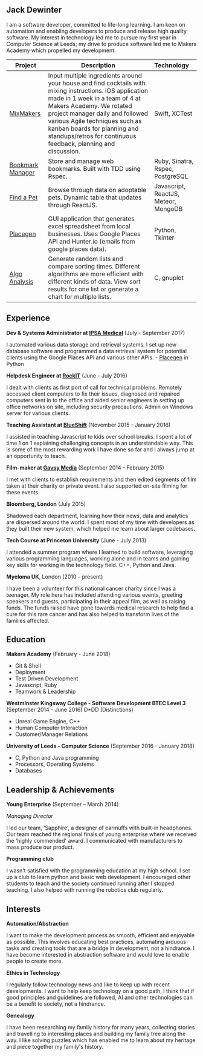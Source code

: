 ## Jack Dewinter

I am a software developer, committed to life-long learning. I am keen on automation and enabling developers to produce and release high quality software. My interest in technology led me to pursue my first year in Computer Science at Leeds; my drive to produce software led me to Makers Academy which propelled my development.

| Project                                                      | Description                                                  | Technology                           |
| ------------------------------------------------------------ | ------------------------------------------------------------ | :----------------------------------- |
| [MixMakers](https://github.com/MaryDomashneva/MixMakers)     | Input multiple ingredients around your house and find cocktails with mixing instructions. iOS application made in 1 week in a team of 4 at Makers Academy. We rotated project manager daily and followed various Agile techniques such as kanban boards for planning and standups/retros for continuous feedback, planning and discussion. | Swift, XCTest                        |
| [Bookmark Manager](https://github.com/dewinterjack/bookmark_week4) | Store and manage web bookmarks. Built with TDD using Rspec.  | Ruby, Sinatra, Rspec, PostgreSQL     |
| [Find a Pet](https://github.com/dewinterjack/find_a_pet)     | Browse through data on adoptable pets. Dynamic table that updates through ReactJS. | Javascript, ReactJS, Meteor, MongoDB |
| [Placegen](https://github.com/dewinterjack/placegen)         | GUI application that generates excel spreadsheet from local businesses. Uses Google Places API and Hunter.io (emails from google places data). | Python, Tkinter                      |
| [Algo Analysis](https://github.com/dewinterjack/algo_analysis) | Generate random lists and compare sorting times. Different algorithms are more efficient with different kinds of data. View sort results for one list or generate a chart for multiple lists. | C, gnuplot                           |

## Experience

**Dev & Systems Administrator at [IPSA Medical](https://ipsamedical.co.uk/)** (July - September 2017)

I automated various data storage and retrieval systems. I set up new database software and programmed a data retrieval system for potential clients using the Google Places API and various other APIs. - [Placegen](https://github.com/dewinterjack/placegen) in Python

**Helpdesk Engineer at [RockIT](https://www.rockit.co.uk/)** (June - July 2016)

I dealt with clients as first port of call for technical problems. Remotely accessed client computers to fix their issues, diagnosed and repaired computers sent in to the office and aided senior engineers in setting up office networks on site, including security precautions. Admin on Windows server for various clients.

**Teaching Assistant at [BlueShift](https://blueshiftcoding.com/)** (November 2015 - January 2016)

I assisted in teaching Javascript to kids over school breaks. I spent a lot of time 1 on 1 explaining challenging concepts in an understandable way. This is some of the most rewarding work I have done so far and I always jump at an opportunity to teach.

**Film-maker at [Gavsy Media](http://gavsymedia.co.uk/)** (September 2014 - February 2015)

I met with clients to establish requirements and then edited segments of film taken at their charity or private event. I also supported on-site filming for these events.  

 **Bloomberg, London** (July 2015)  

 Shadowed each department, learning how their news, data and analytics are dispersed around the world.  I spent most of my time with developers as they built their new system, which helped me learn about larger codebases.

 **Tech Course at Princeton University** (June - July 2013)

 I attended a summer program where I learned to build software, leveraging various programming languages, working alone and in teams and gaining key skills for working in the technology field. C++, Python and Java.

 **Myeloma UK**, London (2010 – present)

 I have been a volunteer for this national cancer charity since I was a teenager. My role here has included attending various events, greeting speakers and guests, participating in their appeal film, as well as raising funds. The funds raised have gone towards medical research to help find a cure for this rare cancer and has also helped to transform lives of the families affected.

## Education

**Makers Academy** (February - June 2018)

* Git & Shell
* Deployment
* Test Driven Development
* Javascript, Ruby
* Teamwork & Leadership

**Westminster Kingsway College - Software Development BTEC Level 3** (September 2014 - June 2016) D*DD (Distinctions)

* Unreal Game Engine, C++
* Human Computer Interaction
* Customer/Manager Relations

**University of Leeds - Computer Science** (September 2016 - January 2018) 

* C, Python and Java programming
* Processors, Operating Systems
* Databases

## Leadership & Achievements 

 **Young Enterprise** (September – March 2014)

*Managing Director*

 I led our team, ‘Sapphire’, a designer of earmuffs with built-in headphones. Our team reached the regional finals of young enterprise where we received the ‘highly commended' award. I communicated with manufacturers to mass produce our product.

 **Programming club**

 I wasn't satisfied with the programming education at my high school. I set up a club to learn python and basic web development. I encouraged other students to teach and the society continued running after I stopped teaching. I also helped with running the robotics club regularly.

## Interests

 **Automation/Abstraction**

 I want to make the development process as smooth, efficient and enjoyable as possible. This involves educating best practices, automating arduous tasks and creating tools that are a bridge in development, not a hindrance. I have become interested in abstraction software and would love to enable people to create more.

 **Ethics in Technology**

 I regularly follow technology news and like to keep up with recent developments. I want to help keep technology on a good path, I think that if good principles and guidelines are followed, AI and other technologies can be a benefit to society, not a hindrance.

 **Genealogy**

 I have been researching my family history for many years, collecting stories and travelling to interesting places and building my family tree along the way. I like solving puzzles which has enabled me to learn about my heritage and piece together my family's history.